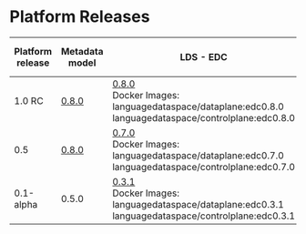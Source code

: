 # Platform Releases 

| Platform release  | Metadata model    | LDS - EDC        | LDS - Proxy  | LDS - UI      | LDS - Proxy ElasticSearch  | LDS - EDC - Postgresql    | docker-compose installation  |  
| ----------------- | ----------------- | ---------------- |------------- | ------------- | -------------- | ------------- | -----------------------------
| 1.0 RC <br>        | [0.8.0](https://github.com/LanguageDataSpace/lds-model/releases/tag/v0.8.0) | [0.8.0](https://github.com/LanguageDataSpace/lds-edc/tree/edc0.8.0) <br> Docker Images: languagedataspace/dataplane:edc0.8.0 languagedataspace/controlplane:edc0.8.0 | [0.8.0](https://github.com/LanguageDataSpace/lds-proxy-backend/tree/0.8.0) <br> Docker Image: languagedataspace/edcproxy:0.8.0 <br> | [0.8.0](https://github.com/LanguageDataSpace/lds-edc-ui/tree/0.8.0) <br> Docker Image: languagedataspace/lds-ui:0.8.0 | 8.10.2 <br> Docker Image: elasticsearch:8.10.2 <br>| 15.0.0 <br> Docker Image: bitnami/postgresql:15.0.0 | [0.8.0](https://github.com/LanguageDataSpace/Deployment/tree/0.8.0)
| 0.5 <br>        | [0.8.0](https://github.com/LanguageDataSpace/lds-model/releases/tag/v0.8.0) | [0.7.0](https://github.com/LanguageDataSpace/lds-edc/tree/edc0.7.0) <br> Docker Images: languagedataspace/dataplane:edc0.7.0 languagedataspace/controlplane:edc0.7.0 | [0.7.0](https://github.com/LanguageDataSpace/lds-proxy-backend/tree/0.7.0) <br> Docker Image: languagedataspace/edcproxy:0.7.0 <br> | [0.7.0](https://github.com/LanguageDataSpace/lds-edc-ui/tree/0.7.0) <br> Docker Image: languagedataspace/lds-ui:0.7.0 | 8.10.2 <br> Docker Image: elasticsearch:8.10.2 <br>| 15.0.0 <br> Docker Image: bitnami/postgresql:15.0.0 | [0.7.0](https://github.com/LanguageDataSpace/Deployment/tree/0.7.0)
| 0.1-alpha <br>        | 0.5.0 | [0.3.1](https://github.com/LanguageDataSpace/lds-edc/tree/edc0.3.1) <br> Docker Images: languagedataspace/dataplane:edc0.3.1 languagedataspace/controlplane:edc0.3.1 | [0.3.1](https://github.com/LanguageDataSpace/lds-proxy-backend/tree/0.3.1) <br> Docker Image: languagedataspace/edcproxy:0.3.1 <br> | [0.3.1patch](https://github.com/LanguageDataSpace/lds-edc-ui/tree/0.3.1patch) <br> Docker Image: languagedataspace/lds-ui:0.3.1patch | 8.10.2 <br> Docker Image: elasticsearch:8.10.2 <br>| 15.0.0 <br> Docker Image: bitnami/postgresql:15.0.0 | [0.3.1](https://github.com/LanguageDataSpace/Deployment/tree/0.3.1)







